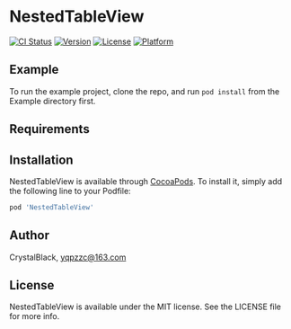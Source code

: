 # NestedTableView

[![CI Status](https://img.shields.io/travis/CrystalBlack/NestedTableView.svg?style=flat)](https://travis-ci.org/CrystalBlack/NestedTableView)
[![Version](https://img.shields.io/cocoapods/v/NestedTableView.svg?style=flat)](https://cocoapods.org/pods/NestedTableView)
[![License](https://img.shields.io/cocoapods/l/NestedTableView.svg?style=flat)](https://cocoapods.org/pods/NestedTableView)
[![Platform](https://img.shields.io/cocoapods/p/NestedTableView.svg?style=flat)](https://cocoapods.org/pods/NestedTableView)

## Example

To run the example project, clone the repo, and run `pod install` from the Example directory first.

## Requirements

## Installation

NestedTableView is available through [CocoaPods](https://cocoapods.org). To install
it, simply add the following line to your Podfile:

```ruby
pod 'NestedTableView'
```

## Author

CrystalBlack, yqpzzc@163.com

## License

NestedTableView is available under the MIT license. See the LICENSE file for more info.
